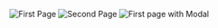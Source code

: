 ![First Page](https://user-images.githubusercontent.com/70096180/114403692-a50d3900-9bc2-11eb-9210-b69622c81097.PNG)
![Second Page](https://user-images.githubusercontent.com/70096180/114403706-a76f9300-9bc2-11eb-9377-06b63da245c0.PNG)
![First page with Modal](https://user-images.githubusercontent.com/70096180/114403721-a9d1ed00-9bc2-11eb-89f4-4281cd50fccd.PNG)
